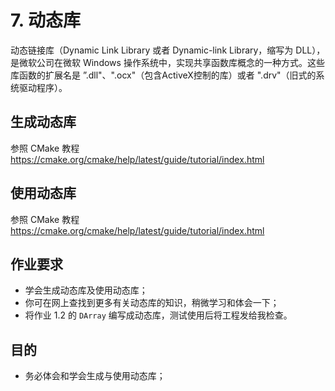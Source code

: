 # 7. 动态库

动态链接库（Dynamic Link Library 或者 Dynamic-link Library，缩写为 DLL），是微软公司在微软 Windows 操作系统中，实现共享函数库概念的一种方式。这些库函数的扩展名是 ”.dll"、".ocx"（包含ActiveX控制的库）或者 ".drv"（旧式的系统驱动程序）。

## 生成动态库

参照 CMake 教程 https://cmake.org/cmake/help/latest/guide/tutorial/index.html

## 使用动态库

参照 CMake 教程 https://cmake.org/cmake/help/latest/guide/tutorial/index.html

## 作业要求

- 学会生成动态库及使用动态库；
- 你可在网上查找到更多有关动态库的知识，稍微学习和体会一下；
- 将作业 1.2 的 `DArray` 编写成动态库，测试使用后将工程发给我检查。

## 目的

- 务必体会和学会生成与使用动态库；

